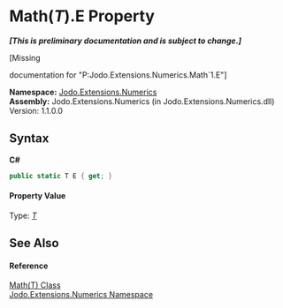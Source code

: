 # Math(*T*).E Property 
 _**\[This is preliminary documentation and is subject to change.\]**_

\[Missing <summary> documentation for "P:Jodo.Extensions.Numerics.Math`1.E"\]

**Namespace:**&nbsp;<a href="N_Jodo_Extensions_Numerics">Jodo.Extensions.Numerics</a><br />**Assembly:**&nbsp;Jodo.Extensions.Numerics (in Jodo.Extensions.Numerics.dll) Version: 1.1.0.0

## Syntax

**C#**<br />
``` C#
public static T E { get; }
```


#### Property Value
Type: <a href="T_Jodo_Extensions_Numerics_Math_1">*T*</a>

## See Also


#### Reference
<a href="T_Jodo_Extensions_Numerics_Math_1">Math(T) Class</a><br /><a href="N_Jodo_Extensions_Numerics">Jodo.Extensions.Numerics Namespace</a><br />